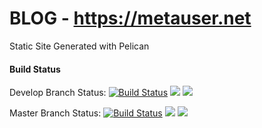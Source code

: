 BLOG - https://metauser.net
=======
Static Site Generated with Pelican

#### Build Status
Develop Branch Status: [![Build Status](https://travis-ci.org/undeadops/blog.svg?branch=develop)](https://travis-ci.org/undeadops/blog) [![](https://badge.imagelayers.io/undeadops/blog:latest.svg)](https://imagelayers.io/?images=undeadops/blog:latest 'Get your own badge on imagelayers.io') [![](https://images.microbadger.com/badges/image/undeadops/blog.svg)](https://microbadger.com/images/undeadops/blog "Get your own image badge on microbadger.com")

Master Branch Status: [![Build Status](https://travis-ci.org/undeadops/blog.svg?branch=master)](https://travis-ci.org/undeadops/blog) [![](https://badge.imagelayers.io/undeadops/blog:latest.svg)](https://imagelayers.io/?images=undeadops/blog:latest 'Get your own badge on imagelayers.io') [![](https://images.microbadger.com/badges/image/undeadops/blog.svg)](https://microbadger.com/images/undeadops/blog "Get your own image badge on microbadger.com")
